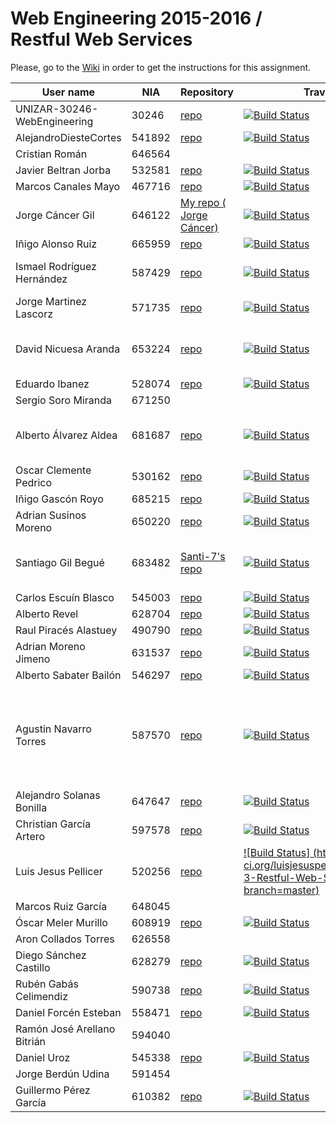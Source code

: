 # Web Engineering 2015-2016 / Restful Web Services
Please, go to the [Wiki](https://github.com/UNIZAR-30246-WebEngineering/Laboratory-3-Restful-Web-Services/wiki) in order to get the instructions for this assignment.


User name | NIA |Repository|Travis-CI|Proposal|Score
----------|-----|----------|---------|--------|-----
UNIZAR-30246-WebEngineering |30246 | [repo](https://github.com/UNIZAR-30246-WebEngineering/Laboratory-3-Restful-Web-Services) | [![Build Status](https://travis-ci.org/UNIZAR-30246-WebEngineering/Laboratory-3-Restful-Web-Services.svg?branch=master)](https://travis-ci.org/UNIZAR-30246-WebEngineering/Laboratory-3-Restful-Web-Services)
AlejandroDiesteCortes | 541892 | [repo](https://github.com/AlejandroDiesteCortes/Laboratory-3-Restful-Web-Services) | [![Build Status](https://travis-ci.org/AlejandroDiesteCortes/Laboratory-3-Restful-Web-Services.svg?branch=master)](https://travis-ci.org/AlejandroDiesteCortes/Laboratory-3-Restful-Web-Services)
Cristian Román |646564
Javier Beltran Jorba | 532581 | [repo](https://github.com/MrJavo94/Laboratory-3-Restful-Web-Services) | [![Build Status](https://travis-ci.org/MrJavo94/Laboratory-3-Restful-Web-Services.svg?branch=master)](https://travis-ci.org/MrJavo94/Laboratory-3-Restful-Web-Services)
Marcos Canales Mayo | 467716 | [repo](https://github.com/MarcosCM/Laboratory-3-Restful-Web-Services) | [![Build Status](https://travis-ci.org/MarcosCM/Laboratory-3-Restful-Web-Services.svg?branch=master)](https://travis-ci.org/MarcosCM/Laboratory-3-Restful-Web-Services)
Jorge Cáncer Gil | 646122 | [My repo ( Jorge Cáncer) ](https://github.com/jorcox/Laboratory-3-Restful-Web-Services) | [![Build Status](https://travis-ci.org/jorcox/Laboratory-3-Restful-Web-Services.svg?branch=master)](https://travis-ci.org/jorcox/Laboratory-3-Restful-Web-Services)
Iñigo Alonso Ruiz | 665959 | [repo](https://github.com/Shathe/Laboratory-3-Restful-Web-Services) | [![Build Status](https://travis-ci.org/Shathe/Laboratory-3-Restful-Web-Services.svg?branch=master)](https://travis-ci.org/Shathe/Laboratory-3-Restful-Web-Services)
Ismael Rodríguez Hernández | 587429 | [repo](https://github.com/ismaro3/Laboratory-3-Restful-Web-Services) | [![Build Status](https://travis-ci.org/ismaro3/Laboratory-3-Restful-Web-Services.svg?branch=master)](https://travis-ci.org/ismaro3/Laboratory-3-Restful-Web-Services) | [Adapt to JSON API](http://jsonapi.org/format/) | :gift:
Jorge Martinez Lascorz | 571735 | [repo](https://github.com/JorgeCoke/Laboratory-3-Restful-Web-Services) | [![Build Status](https://travis-ci.org/JorgeCoke/Laboratory-3-Restful-Web-Services.svg?branch=master)](https://travis-ci.org/JorgeCoke/Laboratory-3-Restful-Web-Services)
David Nicuesa Aranda | 653224 | [repo](https://github.com/Nicu1309/Laboratory-3-Restful-Web-Services) | [![Build Status](https://travis-ci.org/Nicu1309/Laboratory-3-Restful-Web-Services.svg?branch=master)](https://travis-ci.org/Nicu1309/Laboratory-3-Restful-Web-Services) | [Adapting code with RAML](http://raml.org/)
Eduardo Ibanez | 528074 | [repo](https://github.com/EduIbanez/Laboratory-3-Restful-Web-Services) | [![Build Status](https://travis-ci.org/EduIbanez/Laboratory-3-Restful-Web-Services.svg?branch=master)](https://travis-ci.org/EduIbanez/Laboratory-3-Restful-Web-Services)
Sergio Soro Miranda | 671250
Alberto Álvarez Aldea | 681687 | [repo](https://github.com/albert17/Laboratory-3-Restful-Web-Services) | [![Build Status](https://travis-ci.org/albert17/Laboratory-3-Restful-Web-Services.svg?branch=master)](https://travis-ci.org/albert17/Laboratory-3-Restful-Web-Services) | [Adapting code with JSONdoc](http://jsondoc.org/)
Oscar Clemente Pedrico | 530162 | [repo](https://github.com/OscarClemente/Laboratory-3-Restful-Web-Services) | [![Build Status](https://travis-ci.org/OscarClemente/Laboratory-3-Restful-Web-Services.svg?branch=master)](https://travis-ci.org/OscarClemente/Laboratory-3-Restful-Web-Services)
Iñigo Gascón Royo | 685215 | [repo](https://github.com/Gascon95/Laboratory-3-Restful-Web-Services) | [![Build Status](https://travis-ci.org/Gascon95/Laboratory-3-Restful-Web-Services.svg?branch=master)](https://travis-ci.org/Gascon95/Laboratory-3-Restful-Web-Services)
Adrian Susinos Moreno | 650220 | [repo](https://github.com/ader9/Laboratory-3-Restful-Web-Services) | [![Build Status](https://travis-ci.org/ader9/Laboratory-3-Restful-Web-Services.svg?branch=master)](https://travis-ci.org/ader9/Laboratory-3-Restful-Web-Services)
Santiago Gil Begué | 683482 | [Santi-7's repo](https://github.com/Santi-7/Laboratory-3-Restful-Web-Services) | [![Build Status](https://travis-ci.org/Santi-7/Laboratory-3-Restful-Web-Services.svg?branch=master)](https://travis-ci.org/Santi-7/Laboratory-3-Restful-Web-Services)  | [Adapting code with Swagger](http://swagger.io/) | :gift:
Carlos Escuín Blasco | 545003 | [repo](https://github.com/xarlieskin/Laboratory-3-Restful-Web-Services) | [![Build Status](https://travis-ci.org/xarlieskin/Laboratory-3-Restful-Web-Services.svg?branch=master)](https://travis-ci.org/xarlieskin/Laboratory-3-Restful-Web-Services)
Alberto Revel | 628704| [repo](https://github.com/albertorevel/Laboratory-3-Restful-Web-Services) | [![Build Status](https://travis-ci.org/albertorevel/Laboratory-3-Restful-Web-Services.svg?branch=master)](https://travis-ci.org/albertorevel/Laboratory-3-Restful-Web-Services)
Raul Piracés Alastuey | 490790 | [repo](https://github.com/piraces/Laboratory-3-Restful-Web-Services) | [![Build Status](https://travis-ci.org/piraces/Laboratory-3-Restful-Web-Services.svg?branch=master)](https://travis-ci.org/piraces/Laboratory-3-Restful-Web-Services)
Adrian Moreno Jimeno | 631537 | [repo](https://github.com/Adriem/Laboratory-3-Restful-Web-Services) | [![Build Status](https://travis-ci.org/Adriem/Laboratory-3-Restful-Web-Services.svg?branch=master)](https://travis-ci.org/Adriem/Laboratory-3-Restful-Web-Services)
Alberto Sabater Bailón | 546297 | [repo](https://github.com/asabater94/Laboratory-3-Restful-Web-Services) | [![Build Status](https://travis-ci.org/asabater94/Laboratory-3-Restful-Web-Services.svg?branch=master)](https://travis-ci.org/asabater94/Laboratory-3-Restful-Web-Services)
Agustin Navarro Torres | 587570 | [repo](https://github.com/SirBargus/Laboratory-3-Restful-Web-Services/tree/master)|[![Build Status](https://travis-ci.org/SirBargus/Laboratory-3-Restful-Web-Services.svg?branch=master)](https://travis-ci.org/SirBargus/Laboratory-3-Restful-Web-Services)|[Securing REST Services with Spring Security and OAuth2]()|
Alejandro Solanas Bonilla | 647647 | [repo](https://github.com/Naxsel/Laboratory-3-Restful-Web-Services) | [![Build Status](https://travis-ci.org/Naxsel/Laboratory-3-Restful-Web-Services.svg?branch=master)](https://travis-ci.org/Naxsel/Laboratory-3-Restful-Web-Services)
Christian García Artero | 597578 | [repo](https://github.com/christianjaka94/Laboratory-3-Restful-Web-Services) | [![Build Status](https://travis-ci.org/christianjaka94/Laboratory-3-Restful-Web-Services.svg?branch=master)](https://travis-ci.org/christianjaka94/Laboratory-3-Restful-Web-Services)
Luis Jesus Pellicer | 520256 | [repo](https://github.com/luisjesuspellicer/Laboratory-3-Restful-Web-Services) | [![Build Status] (https://travis-ci.org/luisjesuspellicer/Laboratory-3-Restful-Web-Services.svg?branch=master)](https://travis-ci.org/luisjesuspellicer/Laboratory-3-Restful-Web-Services.svg)
Marcos Ruiz García | 648045
Óscar Meler Murillo | 608919 | [repo](https://github.com/oscarmeler/Laboratory-3-Restful-Web-Services) | [![Build Status](https://travis-ci.org/oscarmeler/Laboratory-3-Restful-Web-Services.svg?branch=master)](https://travis-ci.org/oscarmeler/Laboratory-3-Restful-Web-Services)
Aron Collados Torres | 626558
Diego Sánchez Castillo | 628279 | [repo](https://github.com/diegozgz92/Laboratory-3-Restful-Web-Services) | [![Build Status](https://travis-ci.org/diegozgz92/Laboratory-3-Restful-Web-Services.svg?branch=master)](https://travis-ci.org/diegozgz92/Laboratory-3-Restful-Web-Services)
Rubén Gabás Celimendiz | 590738 | [repo](https://github.com/PhyrionX/Laboratory-3-Restful-Web-Services) | [![Build Status](https://travis-ci.org/PhyrionX/Laboratory-3-Restful-Web-Services.svg?branch=master)](https://travis-ci.org/PhyrionX/Laboratory-3-Restful-Web-Services)
Daniel Forcén Esteban | 558471 | [repo](https://github.com/dforcen/Laboratory-3-Restful-Web-Services) | [![Build Status](https://travis-ci.org/dforcen/Laboratory-3-Restful-Web-Services.svg?branch=master)](https://travis-ci.org/dforcen/Laboratory-3-Restful-Web-Services)
Ramón José Arellano Bitrián | 594040
Daniel Uroz | 545338 | [repo](https://github.com/uZetta27/Laboratory-3-Restful-Web-Services) | [![Build Status](https://travis-ci.org/uZetta27/Laboratory-3-Restful-Web-Services.svg?branch=master)](https://travis-ci.org/uZetta27/Laboratory-3-Restful-Web-Services)
Jorge Berdún Udina | 591454
Guillermo Pérez García | 610382 | [repo](https://github.com/guillepg/Laboratory-3-Restful-Web-Services) | [![Build Status](https://travis-ci.org/guillepg/Laboratory-3-Restful-Web-Services.svg?branch=master)](https://travis-ci.org/guillepg/Laboratory-3-Restful-Web-Services)

